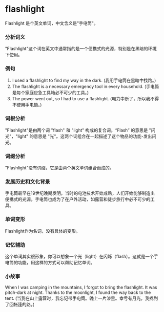 # flashlight

Flashlight 是个英文单词，中文含义是"手电筒"。

  

### 分析词义

  

"Flashlight"这个词在英文中通常指的是一个便携式的光源，特别是在黑暗的环境下使用。

  

### 例句

  

1.  I used a flashlight to find my way in the dark. (我用手电筒在黑暗中找路。)
2.  The flashlight is a necessary emergency tool in every household. (手电筒是每个家庭应急工具箱必不可少的工具。)
3.  The power went out, so I had to use a flashlight. (电力中断了，所以我不得不使用手电筒。)

  

### 词根分析

  

"Flashlight"是由两个词 "flash" 和 "light" 构成的复合词。“Flash” 的意思是 "闪光"，"light" 的意思是 "光"。这两个词组合在一起描述了这个物品的功能-发出闪光。

  

### 词缀分析

  

"Flashlight"没有词缀，它是由两个英文单词组合而成的。

  

### 发展历史和文化背景

  

手电筒最早在19世纪晚期发明，当时的电池技术开始成熟，人们开始能够制造出便携式的光源。手电筒也成为了在户外活动，如露营和徒步旅行中必不可少的工具。

  

### 单词变形

  

Flashlight作为名词，没有具体的变形。

  

### 记忆辅助

  

这个单词其实很形象，你可以想象一个光（light）在闪烁（flash）。这就是一个手电筒的功能，用这样的方式可以帮助记忆单词。

  

### 小故事

  

When I was camping in the mountains, I forgot to bring the flashlight. It was pitch-dark at night. Thanks to the moonlight, I found the way back to the tent. (当我在山上露营时，我忘记带手电筒。晚上一片漆黑。幸亏有月光，我找到了回帐篷的路。)
